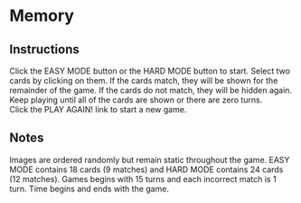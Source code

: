 # Memory

## Instructions
Click the EASY MODE button or the HARD MODE button to start.
Select two cards by clicking on them.
If the cards match, they will be shown for the remainder of the game.
If the cards do not match, they will be hidden again.
Keep playing until all of the cards are shown or there are zero turns.  
Click the PLAY AGAIN! link to start a new game.

## Notes
Images are ordered randomly but remain static throughout the game.
EASY MODE contains 18 cards \(9 matches\) and HARD MODE contains 24 cards \(12 matches\).
Games begins with 15 turns and each incorrect match is 1 turn.
Time begins and ends with the game.